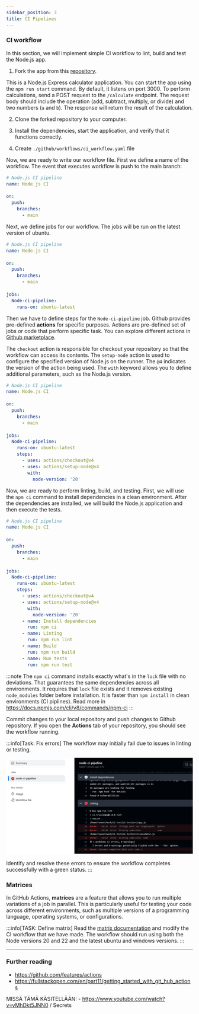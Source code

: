 ```yaml
---
sidebar_position: 3
title: CI Pipelines
---
```


### CI workflow

In this section, we will implement simple CI workflow to lint, build and test the Node.js app. 

1. Fork the app from this [repository](https://github.com/juhahinkula/ci-training.git).

This is a Node.js Express calculator application. You can start the app using the `npm run start` command. By default, it listens on port 3000. To perform calculations, send a POST request to the `/calculate` endpoint. The request body should include the operation (add, subtract, multiply, or divide) and two numbers (`a` and `b`). The response will return the result of the calculation.

2. Clone the forked repository to your computer.

3. Install the dependencies, start the application, and verify that it functions correctly.

4. Create `./github/workflows/ci_workflow.yaml` file

Now, we are ready to write our workflow file. First we define a name of the workflow. The event that executes workflow is push to the main branch:

```yaml
# Node.js CI pipeline
name: Node.js CI

on:
  push:
    branches:
      - main
```
Next, we define jobs for our workflow. The jobs will be run on the latest version of ubuntu.
```yaml
# Node.js CI pipeline
name: Node.js CI

on:
  push:
    branches:
      - main

jobs:
  Node-ci-pipeline:
    runs-on: ubuntu-latest
```
Then we have to define steps for the `Node-ci-pipeline` job. Github provides pre-defined **actions** for specific purposes. Actions are pre-defined set of jobs or code that perform specific task. You can explore different actions in [Github marketplace](https://github.com/marketplace?type=actions).

The `checkout` action is responsible for checkout your repository so that the workflow can access its contents. The `setup-node` action is used to configure the specified version of Node.js on the runner. The `@4` indicates the version of the action being used. The `with` keyword allows you to define additional parameters, such as the Node.js version.

```yaml
# Node.js CI pipeline
name: Node.js CI

on:
  push:
    branches:
      - main

jobs:
  Node-ci-pipeline:
    runs-on: ubuntu-latest
    steps:
      - uses: actions/checkout@v4
      - uses: actions/setup-node@v4
        with: 
          node-version: '20'

```
Now, we are ready to perform linting, build, and testing. First, we will use the `npm ci` command to install dependencies in a clean environment. After the dependencies are installed, we will build the Node.js application and then execute the tests.
```yaml
# Node.js CI pipeline
name: Node.js CI

on:
  push:
    branches:
      - main

jobs:
  Node-ci-pipeline:
    runs-on: ubuntu-latest
    steps:
      - uses: actions/checkout@v4
      - uses: actions/setup-node@v4
        with: 
          node-version: '20'
      - name: Install dependencies
        run: npm ci
      - name: Linting
        run: npm run lint
      - name: Build
        run: npm run build
      - name: Run tests
        run: npm run test
```
:::note
 The `npm ci` command installs exactly what's in the `lock` file with no deviations. That guarantees the same dependencies across all environments. It requires that `lock` file exists and it removes existing `node_modules` folder before installation. It is faster than `npm install` in clean environments (CI piplines). Read more in https://docs.npmjs.com/cli/v8/commands/npm-ci
:::

Commit changes to your local repository and push changes to Github repository. If you open the **Actions** tab of your repository, you should see the workflow running.

:::info[Task: Fix errors]
The workflow may initially fail due to issues in linting or testing. 

![Linting errors](./img/linter_errors.png)

Identify and resolve these errors to ensure the workflow completes successfully with a green status.
:::

### Matrices

In GitHub Actions, **matrices** are a feature that allows you to run multiple variations of a job in parallel. This is particularly useful for testing your code across different environments, such as multiple versions of a programming language, operating systems, or configurations.

:::info[TASK: Define matrix]
Read the [matrix documentation](https://docs.github.com/en/actions/writing-workflows/choosing-what-your-workflow-does/running-variations-of-jobs-in-a-workflow) and modify the CI workflow that we have made. The workflow should run using both the Node versions 20 and 22 and the latest ubuntu and windows versions.
:::

---
### Further reading
- https://github.com/features/actions
- https://fullstackopen.com/en/part11/getting_started_with_git_hub_actions


MISSÄ TÄMÄ KÄSITELLÄÄN: - https://www.youtube.com/watch?v=vMhDkt5JNN0 / Secrets
